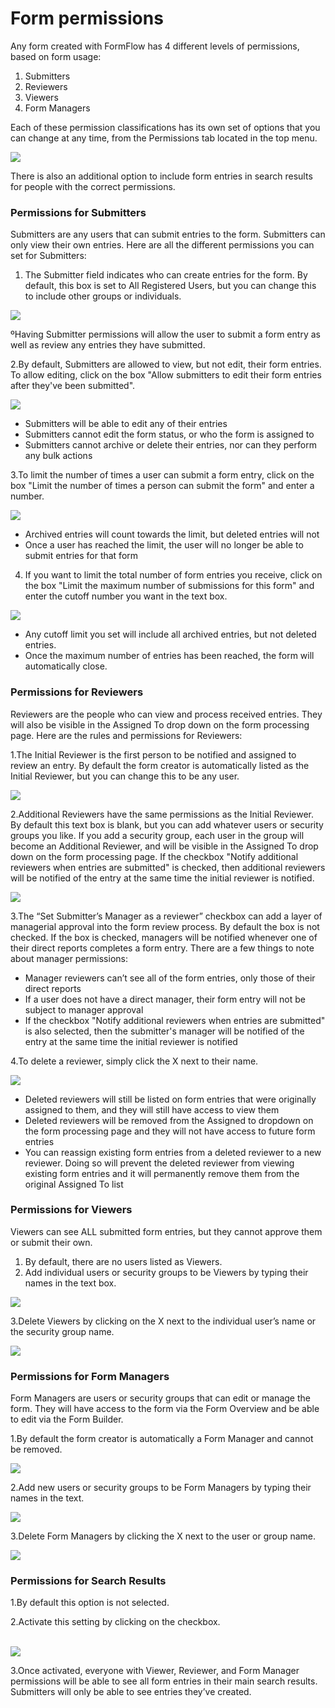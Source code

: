 # Form permissions

Any form created with FormFlow has 4 different levels of permissions, based on form usage:

1. Submitters
2. Reviewers
3. Viewers
4. Form Managers

Each of these permission classifications has its own set of options that you can change at any time, from the Permissions tab located in the top menu.

![](../../../.gitbook/assets/1%20%2818%29.png)



There is also an additional option to include form entries in search results for people with the correct permissions.

### Permissions for Submitters

Submitters are any users that can submit entries to the form. Submitters can only view their own entries. Here are all the different permissions you can set for Submitters:

1. The Submitter field indicates who can create entries for the form. By default, this box is set to All Registered Users, but you can change this to include other groups or individuals. 

![](../../../.gitbook/assets/2%20%2817%29.png)



ºHaving Submitter permissions will allow the user to submit a form entry as well as review any entries they have submitted.  
 

2.By default, Submitters are allowed to view, but not edit, their form entries. To allow editing, click on the box "Allow submitters to edit their form entries after they've been submitted".

![](../../../.gitbook/assets/3%20%2815%29.png)

* Submitters will be able to edit any of their entries
* Submitters cannot edit the form status, or who the form is assigned to
* Submitters cannot archive or delete their entries, nor can they perform any bulk actions

3.To limit the number of times a user can submit a form entry, click on the box "Limit the number of times a person can submit the form" and enter a number.

![](../../../.gitbook/assets/4%20%2824%29.png)



* Archived entries will count towards the limit, but deleted entries will not
* Once a user has reached the limit, the user will no longer be able to submit entries for that form

4. If you want to limit the total number of form entries you receive, click on the box "Limit the maximum number of submissions for this form" and enter the cutoff number you want in the text box.

![](../../../.gitbook/assets/5%20%2820%29.png)



* Any cutoff limit you set will include all archived entries, but not deleted entries.
* Once the maximum number of entries has been reached, the form will automatically close.



### Permissions for Reviewers

Reviewers are the people who can view and process received entries. They will also be visible in the Assigned To drop down on the form processing page. Here are the rules and permissions for Reviewers:

1.The Initial Reviewer is the first person to be notified and assigned to review an entry. By default the form creator is automatically listed as the Initial Reviewer, but you can change this to be any user.

![](../../../.gitbook/assets/6.png)

2.Additional Reviewers have the same permissions as the Initial Reviewer. By default this text box is blank, but you can add whatever users or security groups you like. If you add a security group, each user in the group will become an Additional Reviewer, and will be visible in the Assigned To drop down on the form processing page. If the checkbox "Notify additional reviewers when entries are submitted" is checked, then additional reviewers will be notified of the entry at the same time the initial reviewer is notified.

![](../../../.gitbook/assets/7%20%283%29.png)



3.The “Set Submitter’s Manager as a reviewer” checkbox can add a layer of managerial approval into the form review process. By default the box is not checked. If the box is checked, managers will be notified whenever one of their direct reports completes a form entry. There are a few things to note about manager permissions:

* Manager reviewers can’t see all of the form entries, only those of their direct reports
* If a user does not have a direct manager, their form entry will not be subject to manager approval
* If the checkbox "Notify additional reviewers when entries are submitted" is also selected, then the submitter's manager will be notified of the entry at the same time the initial reviewer is notified 

4.To delete a reviewer, simply click the X next to their name.  


![](../../../.gitbook/assets/8%20%2811%29.png)



* Deleted reviewers will still be listed on form entries that were originally assigned to them, and they will still have access to view them
* Deleted reviewers will be removed from the Assigned to dropdown on the form processing page and they will not have access to future form entries
* You can reassign existing form entries from a deleted reviewer to a new reviewer. Doing so will prevent the deleted reviewer from viewing existing form entries and it will permanently remove them from the original Assigned To list



### Permissions for Viewers

Viewers can see ALL submitted form entries, but they cannot approve them or submit their own.

1. By default, there are no users listed as Viewers.
2. Add individual users or security groups to be Viewers by typing their names in the text box. 

![](../../../.gitbook/assets/9%20%281%29.png)

3.Delete Viewers by clicking on the X next to the individual user’s name or the security group name. ​​​​​​​

![](../../../.gitbook/assets/10%20%284%29.png)



### Permissions for Form Managers

Form Managers are users or security groups that can edit or manage the form. They will have access to the form via the Form Overview and be able to edit via the Form Builder.

1.By default the form creator is automatically a Form Manager and cannot be removed.

![](../../../.gitbook/assets/11%20%282%29.png)

2.Add new users or security groups to be Form Managers by typing their names in the text.

![](../../../.gitbook/assets/12%20%282%29.png)

3.Delete Form Managers by clicking the X next to the user or group name.​​​​​​​

![](../../../.gitbook/assets/13%20%281%29.png)



### Permissions for Search Results

1.By default this option is not selected.

2.Activate this setting by clicking on the checkbox.  
​​​​​​​

![](../../../.gitbook/assets/14%20%282%29.png)



3.Once activated, everyone with Viewer, Reviewer, and Form Manager permissions will be able to see all form entries in their main search results. Submitters will only be able to see entries they’ve created.​​​​​​​​​

